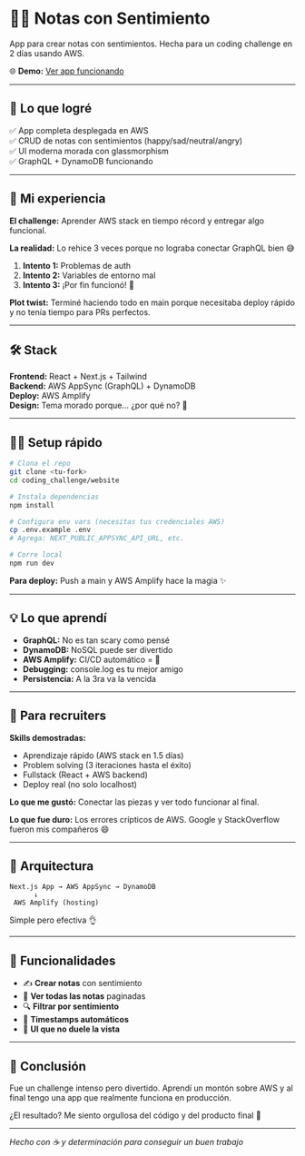 # 📝💜 Notas con Sentimiento

App para crear notas con sentimientos. Hecha para un coding challenge en 2 días usando AWS.

🌐 **Demo:** [Ver app funcionando](https://main.d6otbq3z6xa4f.amplifyapp.com)

---

## 🚀 Lo que logré

✅ App completa desplegada en AWS  
✅ CRUD de notas con sentimientos (happy/sad/neutral/angry)  
✅ UI moderna morada con glassmorphism  
✅ GraphQL + DynamoDB funcionando  

---

## 🧗 Mi experiencia

**El challenge:** Aprender AWS stack en tiempo récord y entregar algo funcional.

**La realidad:** Lo rehice 3 veces porque no lograba conectar GraphQL bien 😅

1. **Intento 1:** Problemas de auth
2. **Intento 2:** Variables de entorno mal
3. **Intento 3:** ¡Por fin funcionó! 🎉

**Plot twist:** Terminé haciendo todo en main porque necesitaba deploy rápido y no tenía tiempo para PRs perfectos.

---

## 🛠️ Stack

**Frontend:** React + Next.js + Tailwind  
**Backend:** AWS AppSync (GraphQL) + DynamoDB  
**Deploy:** AWS Amplify  
**Design:** Tema morado porque... ¿por qué no? 💜

---

## 🏃‍♀️ Setup rápido

```bash
# Clona el repo
git clone <tu-fork>
cd coding_challenge/website

# Instala dependencias
npm install

# Configura env vars (necesitas tus credenciales AWS)
cp .env.example .env
# Agrega: NEXT_PUBLIC_APPSYNC_API_URL, etc.

# Corre local
npm run dev
```

**Para deploy:** Push a main y AWS Amplify hace la magia ✨

---

## 💡 Lo que aprendí

- **GraphQL:** No es tan scary como pensé
- **DynamoDB:** NoSQL puede ser divertido
- **AWS Amplify:** CI/CD automático = 🤯
- **Debugging:** console.log es tu mejor amigo
- **Persistencia:** A la 3ra va la vencida

---

## 🎯 Para recruiters

**Skills demostradas:**
- Aprendizaje rápido (AWS stack en 1.5 días)
- Problem solving (3 iteraciones hasta el éxito)
- Fullstack (React + AWS backend)
- Deploy real (no solo localhost)

**Lo que me gustó:** Conectar las piezas y ver todo funcionar al final.

**Lo que fue duro:** Los errores crípticos de AWS. Google y StackOverflow fueron mis compañeros 😄

---

## 🔧 Arquitectura

```
Next.js App → AWS AppSync → DynamoDB
      ↓
 AWS Amplify (hosting)
```

Simple pero efectiva 👌

---

## 📱 Funcionalidades

- ✍️ **Crear notas** con sentimiento
- 📖 **Ver todas las notas** paginadas
- 🔍 **Filtrar por sentimiento**
- 📅 **Timestamps automáticos**
- 💜 **UI que no duele la vista**

---

## 🤝 Conclusión

Fue un challenge intenso pero divertido. Aprendí un montón sobre AWS y al final tengo una app que realmente funciona en producción.

¿El resultado? Me siento orgullosa del código y del producto final 💜

---

*Hecho con ☕ y determinación para conseguir un buen trabajo*